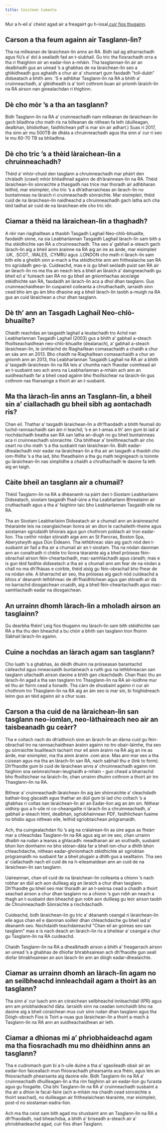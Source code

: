 ```yaml
---
title: Ceistean Cumanta
---
```

Mur a h-eil a’ cheist agad air a freagairt gu h-ìosal,[cuir fios thugainn](https://www.webarchive.org.uk/gd/ukwa/info/contact).

## Carson a tha feum againn air Tasglann-lìn?

Tha na milleanan de làraichean-lìn anns an RA. Bidh iad ag atharrachadh agus fiù’s a’ dol à sealladh fad an t-siubhail. Gu tric tha fiosrachadh orra a tha ri fhaighinn air an eadar-lìon a-mhàin. Tha tasglannan-lìn air an dealbhadh gus an uiread ’s a ghabhas de na làraichean-lìn seo a ghlèidheadh gus aghaidh a chur air a’ chunnart gum faodadh "toll-dubh" didseatach a bhith ann. ’S e adhbhar Tasglann-lìn na RA a bhith a’ cruinneachadh, a’ glèidheadh is a’ toirt cothrom buan air prìomh làraich-lìn na RA airson nan ginealachdan ri thighinn.

## Dè cho mòr ’s a tha an tasglann?

Bidh Tasglann-lìn na RA a’ cruinneachadh nam milleanan de làraichean-lìn gach bliadhna cho math ris na billeanan de nithean fa leth (duilleagan, dealbhan, bhidiothan, faidhlichean pdf is mar sin air adhart.) Suas ri 2017, tha sinn air mu 500TB de dhàta a chruinneachadh agus tha sinn a’ cur ri seo le mu 60-70 TB sa bhliadhna.

## Dè cho tric ’s a thèid làraichean-lìn a chruinneachadh?

Thèid a’ mhòr-chuid den tasglann a chruinneachadh mar phàirt den chràladh (crawl) mhòr bhliadhnail againn de dh’àrainnean-lìn na RA. Thèid làraichean-lìn sònraichte a thasgadh nas trice mar thoradh air adhbharan leithid, mar eisimpleir, cho tric ’s a dh’atharraicheas an làrach-lìn no buntainneas na làraich ri cruinneachadh sònraichte. Mar eisimpleir, thèid cuid de na làraichean-lìn naidheachd a chruinneachadh gach latha ach cha tèid tadhal air cuid de na làraichean eile cho tric idir.

## Ciamar a thèid na làraichean-lìn a thaghadh?

A rèir nan riaghailtean a thaobh Tasgadh Laghail Neo-chlò-bhuailte, faodaidh sinne, na sia Leabharlannan Tasgaidh Laghail làrach-lìn sam bith a tha stèidhichte san RA a chruinneachadh. Tha seo a’ gabhail a-steach gach làrach-lìn aig a bheil ainm àrainne na RA aig an ìre as àirde, mar eisimpleir .UK, .SCOT, .WALES, .CYMRU agus .LONDON cho math ri làrach-lìn sam bith eile a gheibh sinn a-mach a tha stèidhichte ann am frithealaiche san RA tro sgrùdadh geo-ip. Cuideachd, mas e is gu bheil seòladh puist san RA air an làrach-lìn no ma tha an neach leis a bheil an làraich a’ daingneachadh gu bheil e/i a’ fuireach san RA no gu bheil an gnìomhachas aice/aige stèidhichte san RA, faodaidh an làrach-lìn aca a dhol dhan tasglann. Gus cruinneachaidhean lìn cuspaireil coileanta a chruthachadh, iarraidh sinn cead bho àm gu àm bho dhaoine aig a bheil làrach-lìn taobh a-muigh na RA gus an cuid làraichean a chur dhan tasglann.

## Dè th’ ann an Tasgadh Laghail Neo-chlò-bhuailte?

Chaidh reachdas an tasgaidh laghail a leudachadh tro Achd nan Leabharlannan Tasgaidh Laghail (2003) gus a bhith a’ gabhail a-steach fhoillseachaidhean neo-chlò-bhuailte (dealanach), a’ gabhail a-steach làraichean-lìn, le ùmhlachd do Riaghailtean comasachaidh a chaidh a chur an sàs ann an 2013. Bho chaidh na Riaghailtean comasachaidh a chur an gnìomh ann an 2013, tha Leabharlannan Tasgaidh Laghail na RA air a bhith a’ tasgadh làraichean-lìn na RA leis a’ chumha nach fhaodar coimhead air an t-susbaint seo ach anns na Leabharlannan a-mhàin ach ann an suidheachadh far a bheil cead againn bho fhoillsichear na làraich-lìn gus cothrom nas fharsainge a thoirt air an t-susbaint.

## Ma tha làrach-lìn anns an Tasglann-lìn, a bheil sin a’ ciallachadh gu bheil sibh ag aontachadh ris?

Chan eil. Thathar a’ tasgadh làraichean-lìn a dh’fhaodadh a bhith feumail do luchd-rannsachaidh san àm ri teachd; ’s e an t-amas a th’ ann gum bi iad a’ riochdachadh beatha san RA san latha an-diugh no gu bheil buntainneas aca ri cruinneachadh sònraichte. Cha bhithear a’ breithneachadh air cho ceart no cho math ’s a tha susbaint nan làraichean-lìn. Bidh eadar-dhealachadh mòr eadar na làraichean-lìn a tha air an tasgadh a thaobh cho iom-fhillte ’s a tha iad, bho fheadhainn a tha gu math teignigeach is toinnte gu làraichean-lìn nas sìmplidhe a chaidh a chruthachadh le daoine fa leth aig an taigh.

## Càite bheil an tasglann air a chumail?

Thèid Tasglann-lìn na RA a dhèanamh na pàirt den t-Siostam Leabharlainn Didseatach, siostam tasgaidh fhad-ùine a tha Leabharlann Bhreatainn air cruthachadh agus a tha a’ faighinn taic bho Leabharlannan Tasgaidh eile na RA.\
\
Tha an Siostam Leabharlainn Didseatach air a chumail ann an àrainneachd thèarainte leis na ceanglaichean lìonra air an dìon le cachaileith-theine agus siostaman sgrùdaidh bhìorais agus gun chothrom poblach air tron eadar-lìon. Tha ceithir nòdan stòraidh aige ann an St Pancras, Boston Spa, Aberystwyth agus Dùn Èideann. Tha lethbhreac slàn aig gach nòd den t-susbaint air fad a tha air a chumail air an t-siostam. Tha na nòdan daonnan ann an conaltradh ri chèile tro lìonra tèarainte aig a bheil pròiseas fèin-obrachail airson fèin-cheartachadh, mac-samhlachadh agus càradh; mas e is gun tèid faidhle didseatach a tha air a chumail ann am fear de na nòdan a chall no ma dh’fhàsas e coirbte, thèid aisig gu fèin-obrachail bho fhear de na nòdan eile. A bharrachd air seo, tha pròiseas aig gach nòd cuideachd a bhios a’ dèanamh lethbhreac de dh’fhaidhlichean agus gan stòradh air dà no barrachd diosgaichean cruaidh, aig a bheil fèin-cheartachadh agus mac-samhlachadh eadar na diosgaichean.

## An urrainn dhomh làrach-lìn a mholadh airson an tasglainn?

Gu dearbha fhèin! Leig fios thugainn mu làrach-lìn sam bith stèidhichte san RA a tha thu den bheachd a bu chòir a bhith san tasglann tron fhoirm Sàbhail làrach-lìn againn.

## Cuine a nochdas an làrach agam san tasglann?

Cho luath ’s a ghabhas, às dèidh dhuinn na pròiseasan barantachd càileachd agus inneacsaidh buntaineach a ruith gus na lethbhreacan san tasglann ullachadh airson daoine a bhith gan cleachdadh. Chan fhaic thu an làrach-lìn agad a tha san tasglann tro Thasglann-lìn na RA air-loidhne mur eil thu air foirm cead a lìonadh. Tha càrn de shusbaint againn ri cur air chothrom tro Thasglann-lìn na RA aig an àm seo is mar sin, bi foighidneach leinn gus an tèid againn air a chur suas.

## Carson a tha cuid de na làraichean-lìn san tasglann neo-iomlan, neo-làthaireach neo air an taisbeanadh gu ceàrr?

Tha e coltach nach do dh’aithnich sinn an làrach-lìn an dàrna cuid gu fèin-obrachail tro na rannsachaidhean àrainn againn no tro obair-làimhe, tha seo gu sònraichte buailteach tachairt mur eil ainm àrainn na RA aig an ìre as àirde, mar eisimpleir, ma tha ainm àrainn .com aice. Mas ann mar seo a tha cùisean agus ma tha an làrach-lìn san RA, nach sabhail thu e (link to form). Dh’fhaodte gum bi cuid de làraichean anns a’ chruinneachadh againn rim faighinn sna seòmraichean-leughaidh a-mhàin - gun chead a bharrachd bho fhoillsichear na làraich-lìn, chan urrainn dhuinn cothrom a thoirt air tro Thasglann-lìn na RA.\
\
Bithear a’ cruinneachadh làraichean-lìn aig àm shònraichte a’ cleachdadh bathair-bog glacaidh agus thathar an dùil gum bi iad cho coltach ’s a ghabhas ri coltas nan làraichean-lìn air an Eadar-lìon aig an àm sin. Nithear oidhirp gus a h-uile nì co-cheangailte ri làrach-lìn a chruinneachadh, a’ gabhail a-steach html, dealbhan, sgrìobhainnean PDF, faidhlichean fuaime no bhidio agus nithean eile, leithid sgriobtaichean prògramaidh.\
\
Ach, tha cuingealachdan fiù ’s aig na cràlairean-lìn as ùire agus as fheàrr mar a chleachdas Tasglann-lìn na RA agus aig an ìre seo, chan urrainn dhaibh na rudan a leanas a ghlacadh: meadhanan air an sruthadh, susbaint bhon lìon domhainn no bho stòran-dàta far a bheil ion-chur a dhìth bhon chleachdaiche, nithean eadar-ghnìomhach stèidhichte air sgriobtan prògramaidh no susbaint far a bheil plugain a dhìth gus a sealltainn. Tha seo a’ ciallachadh nach eil cuid de na h-eileamaidean ann an cuid de na làraichean-lìn san tasglann.\
\
Uaireannan, chan eil cuid de na làraichean-lìn coileanta a chionn ’s nach robhar an dùil ach aon duilleag aig an làraich a chur dhan tasglann. Dh’fhaodte gu bheil seo mar thoradh air an t-seòrsa cead a chaidh a thoirt seachad airson a chur dhan tasglann no a chionn ’s gun robh an neach a thagh an t-susbaint den bheachd gun robh aon duilleag gu leòr airson taobh de Chruinneachadh Sònraichte a riochdachadh.\
\
Cuideachd, bidh làraichean-lìn gu tric a’ dèanamh ceangal ri làraichean-lìn eile agus chan eil e daonnan soilleir dhan chleachdaiche gu bheil iad a’ dèanamh seo. Nochdaidh teachdaireachd "Chan eil an goireas seo san tasglann" mas e is nach deach an làraich-lìn ris a bheilear a’ ceangal a chur gu Tasglann-lìn na RA cuideachd.\
\
Chaidh Tasglann-lìn na RA a dhealbhadh airson a bhith a’ freagarrach airson an uiread ’s a ghabhas de dhiofar bhrabhsairean ach dh’fhaodte gun seall diofar bhrabhsairean an aon làrach-lìn ann an dòigh eadar-dhealaichte.

## Ciamar as urrainn dhomh an làrach-lìn agam no an seilbheachd innleachdail agam a thoirt às an tasglann?

Tha sinn a’ cur luach ann an còraichean seilbheachd innleachdail (IPR) agus ann am prìobhaideachd dàta. Iarraidh sinn na ceadan iomchaidh bho na daoine aig a bheil còraichean mus cuir sinn rudan dhan tasglann agus tha Dòigh-obrach Fios is Toirt a-nuas gus làraichean-lìn a thoirt a-mach à Tasglann-lìn na RA ann an suidheachaidhean air leth.

## Ciamar a dhìonas mi a’ phrìobhaideachd agam ma tha fiosrachadh mu mo dhèidhinn anns an tasglann?

Tha e cudromach gum bi a h-uile duine a tha a’ sgaoileadh obair air an eadar-lìon faiceallach mun fhiosrachadh phearsanta aca fhèin, agus leis an fhiosrachadh phearsanta aig daoine eile. Bidh Tasglann-lìn na RA a’ cruinneachadh dhuilleagan-lìn a tha rim faighinn air an eadar-lìon gu furasta agus gu fosgailte. Cha bhi Tasglann-lìn na RA a’ cruinneachadh susbaint a tha air a dhìon le facal-faire (ach a-mhàin ma chaidh cead sònraichte a thoirt seachad), no duilleagan air frithealaichean tèarainte, mar eisimpleir, post-d no siostaman eadra-lìon.\
\
Ach ma tha ceist sam bith agad mu shusbaint ann an Tasglann-lìn na RA a dh’fhaodadh, nad bheachdsa, a bhith a’ briseadh a-steach air a’ phrìobhaideachd agad, cuir fios dhan Tasglann.